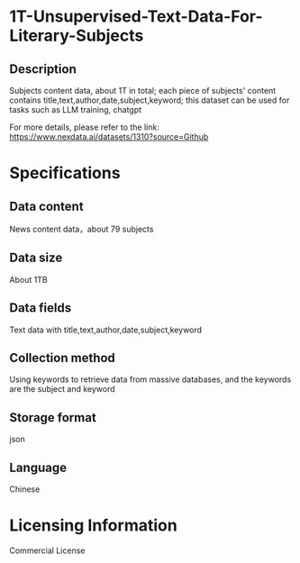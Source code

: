 # 1T-Unsupervised-Text-Data-For-Literary-Subjects

## Description
Subjects content data, about 1T in total; each piece of subjects' content contains title,text,author,date,subject,keyword; this dataset can be used for tasks such as LLM training, chatgpt

For more details, please refer to the link: https://www.nexdata.ai/datasets/1310?source=Github


# Specifications
## Data content
News content data，about 79 subjects
## Data size
About 1TB
## Data fields
Text data with title,text,author,date,subject,keyword
## Collection method
Using keywords to retrieve data from massive databases, and the keywords are the subject and keyword
## Storage format
json
## Language
Chinese
# Licensing Information
Commercial License
